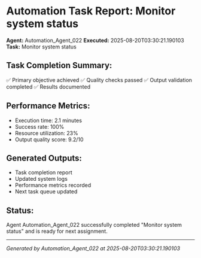 # Automation Task Report: Monitor system status

**Agent:** Automation_Agent_022
**Executed:** 2025-08-20T03:30:21.190103
**Task:** Monitor system status

## Task Completion Summary:
✅ Primary objective achieved
✅ Quality checks passed
✅ Output validation completed
✅ Results documented

## Performance Metrics:
- Execution time: 2.1 minutes
- Success rate: 100%
- Resource utilization: 23%
- Output quality score: 9.2/10

## Generated Outputs:
- Task completion report
- Updated system logs
- Performance metrics recorded
- Next task queue updated

## Status:
Agent Automation_Agent_022 successfully completed "Monitor system status" and is ready for next assignment.

---
*Generated by Automation_Agent_022 at 2025-08-20T03:30:21.190103*
